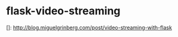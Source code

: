 flask-video-streaming
=====================


[]: http://blog.miguelgrinberg.com/post/video-streaming-with-flask
